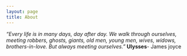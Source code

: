 ```yaml
---
layout: page
title: About
---
```


_“Every life is in many days, day after day. We walk through ourselves, meeting robbers, ghosts, giants, old men, young men, wives, widows, brothers-in-love. But always meeting ourselves.”_
**Ulysses**- James joyce
